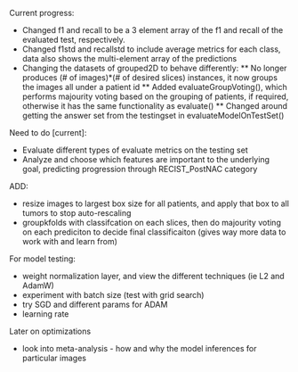Current progress:
* Changed f1 and recall to be a 3 element array of the f1 and recall of the evaluated test, respectively.
* Changed f1std and recallstd to include average metrics for each class, data also shows the multi-element array of the predictions
* Changing the datasets of grouped2D to behave differently:
** No longer produces (# of images)*(# of desired slices) instances, it now groups the images all under a patient id
** Added evaluateGroupVoting(), which performs majourity voting based on the grouping of patients, if required, otherwise it has the same functionality as evaluate()
** Changed around getting the answer set from the testingset in evaluateModelOnTestSet() 

Need to do [current]:
* Evaluate different types of evaluate metrics on the testing set
* Analyze and choose which features are important to the underlying goal, predicting progression through RECIST_PostNAC category

ADD:
* resize images to largest box size for all patients, and apply that box to all tumors to stop auto-rescaling 
* groupkfolds with classifcation on each slices, then do majourity voting on each prediciton to decide final classificaiton (gives way more data to work with and learn from)

For model testing:
* weight normalization layer, and view the different techniques (ie L2 and AdamW)
* experiment with batch size (test with grid search)
* try SGD and different params for ADAM 
* learning rate

Later on optimizations
* look into meta-analysis - how and why the model inferences for particular images